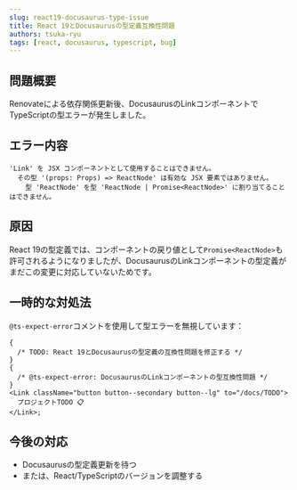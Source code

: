 ```yaml
---
slug: react19-docusaurus-type-issue
title: React 19とDocusaurusの型定義互換性問題
authors: tsuka-ryu
tags: [react, docusaurus, typescript, bug]
---
```


## 問題概要

Renovateによる依存関係更新後、DocusaurusのLinkコンポーネントでTypeScriptの型エラーが発生しました。

<!-- truncate -->

## エラー内容

```
'Link' を JSX コンポーネントとして使用することはできません。
  その型 '(props: Props) => ReactNode' は有効な JSX 要素ではありません。
    型 'ReactNode' を型 'ReactNode | Promise<ReactNode>' に割り当てることはできません。
```

## 原因

React 19の型定義では、コンポーネントの戻り値として`Promise<ReactNode>`も許可されるようになりましたが、DocusaurusのLinkコンポーネントの型定義がまだこの変更に対応していないためです。

## 一時的な対処法

`@ts-expect-error`コメントを使用して型エラーを無視しています：

```tsx
{
  /* TODO: React 19とDocusaurusの型定義の互換性問題を修正する */
}
{
  /* @ts-expect-error: DocusaurusのLinkコンポーネントの型互換性問題 */
}
<Link className="button button--secondary button--lg" to="/docs/TODO">
  プロジェクトTODO 📋
</Link>;
```

## 今後の対応

- Docusaurusの型定義更新を待つ
- または、React/TypeScriptのバージョンを調整する
